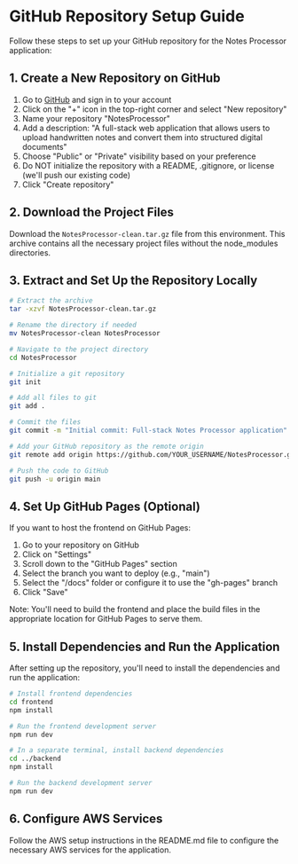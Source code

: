 # GitHub Repository Setup Guide

Follow these steps to set up your GitHub repository for the Notes Processor application:

## 1. Create a New Repository on GitHub

1. Go to [GitHub](https://github.com/) and sign in to your account
2. Click on the "+" icon in the top-right corner and select "New repository"
3. Name your repository "NotesProcessor"
4. Add a description: "A full-stack web application that allows users to upload handwritten notes and convert them into structured digital documents"
5. Choose "Public" or "Private" visibility based on your preference
6. Do NOT initialize the repository with a README, .gitignore, or license (we'll push our existing code)
7. Click "Create repository"

## 2. Download the Project Files

Download the `NotesProcessor-clean.tar.gz` file from this environment. This archive contains all the necessary project files without the node_modules directories.

## 3. Extract and Set Up the Repository Locally

```bash
# Extract the archive
tar -xzvf NotesProcessor-clean.tar.gz

# Rename the directory if needed
mv NotesProcessor-clean NotesProcessor

# Navigate to the project directory
cd NotesProcessor

# Initialize a git repository
git init

# Add all files to git
git add .

# Commit the files
git commit -m "Initial commit: Full-stack Notes Processor application"

# Add your GitHub repository as the remote origin
git remote add origin https://github.com/YOUR_USERNAME/NotesProcessor.git

# Push the code to GitHub
git push -u origin main
```

## 4. Set Up GitHub Pages (Optional)

If you want to host the frontend on GitHub Pages:

1. Go to your repository on GitHub
2. Click on "Settings"
3. Scroll down to the "GitHub Pages" section
4. Select the branch you want to deploy (e.g., "main")
5. Select the "/docs" folder or configure it to use the "gh-pages" branch
6. Click "Save"

Note: You'll need to build the frontend and place the build files in the appropriate location for GitHub Pages to serve them.

## 5. Install Dependencies and Run the Application

After setting up the repository, you'll need to install the dependencies and run the application:

```bash
# Install frontend dependencies
cd frontend
npm install

# Run the frontend development server
npm run dev

# In a separate terminal, install backend dependencies
cd ../backend
npm install

# Run the backend development server
npm run dev
```

## 6. Configure AWS Services

Follow the AWS setup instructions in the README.md file to configure the necessary AWS services for the application.